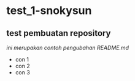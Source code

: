 test_1-snokysun
==
test pembuatan repository
--
*ini merupakan contoh pengubahan README.md*
- con 1
- con 2
- con 3
